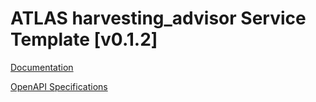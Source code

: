 # ATLAS harvesting_advisor Service Template \[v0.1.2\]

[Documentation](https://htmlpreview.github.io/?https://github.com/atlasH2020-templates/harvesting_advisor/blob/v0.1.2/doc.html)

[OpenAPI Specifications](https://sensorsystems.iais.fraunhofer.de/doc/?url=https://raw.githubusercontent.com/atlasH2020-templates/harvesting_advisor/v0.1.2/oas)  
